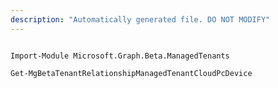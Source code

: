 ```yaml
---
description: "Automatically generated file. DO NOT MODIFY"
---
```


```powershellv2

Import-Module Microsoft.Graph.Beta.ManagedTenants

Get-MgBetaTenantRelationshipManagedTenantCloudPcDevice

```